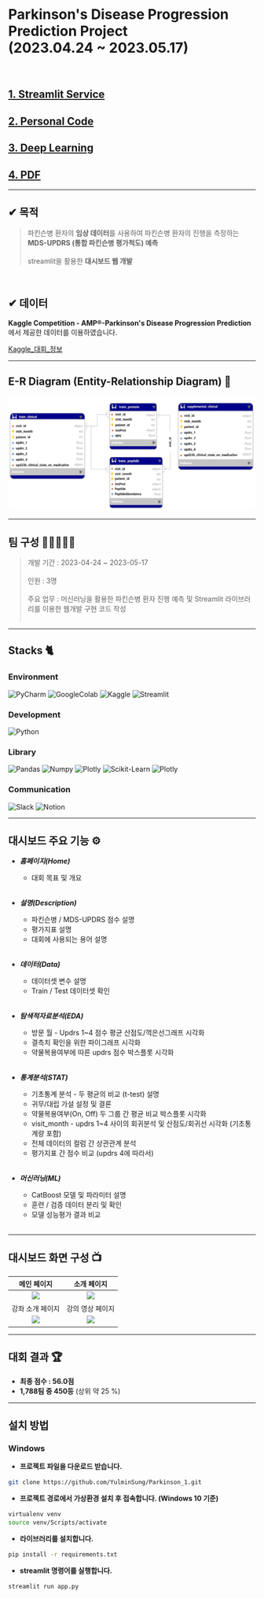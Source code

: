# Parkinson's Disease Progression Prediction Project<br/>(2023.04.24 ~ 2023.05.17)
<br/>

## [1. Streamlit Service](https://yulminsung-forestfire-app-b2m0vk.streamlit.app/ "Streamlit Link")<br/>

## [2. Personal Code](https://github.com/YulminSung/Project_Forestfire/tree/main/code ".Code Link")<br/>

## [3. Deep Learning](https://github.com/YulminSung/Project_Forestfire/blob/main/code/DL_EfficientNet.ipynb/ ".DL Link")<br/>

## [4. PDF](https://github.com/YulminSung/Project_Forestfire/blob/main/file/ppt/ForestFire.pdf "PDF Link")<br/>

---

## ✔ 목적
> 파킨슨병 환자의 **임상 데이터**를 사용하여 파킨슨병 환자의 진행을 측정하는 **MDS-UPDRS (통합 파킨슨병 평가척도) 예측**<br/><br/>
> streamlit을 활용한 **대시보드 웹 개발**
<br/>

## ✔ 데이터
**Kaggle Competition - AMP®-Parkinson's Disease Progression Prediction**에서 제공한 데이터를 이용하였습니다.

[Kaggle_대회_정보](https://www.kaggle.com/competitions/amp-parkinsons-disease-progression-prediction)

---

## E-R Diagram (Entity-Relationship Diagram) 📖
![screensh](img/erd.png)

---

## 팀 구성 👨🏻‍🤝‍👨🏻
> 개발 기간 : 2023-04-24 ~ 2023-05-17<br/><br/>
> 인원 : 3명<br/><br/>
> 주요 업무 : 머신러닝을 활용한 파킨슨병 환자 진행 예측 및 Streamlit 라이브러리를 이용한 웹개발 구현 코드 작성<br/><br/>

---

## Stacks 🐈

### Environment
![PyCharm](https://img.shields.io/badge/PyCharm-000000?style=for-the-badge&logo=PyCharm&logoColor=white)
![GoogleColab](https://img.shields.io/badge/GoogleColab-F9AB00?style=for-the-badge&logo=GoogleColab&logoColor=white)
![Kaggle](https://img.shields.io/badge/Kaggle-20BEFF?style=for-the-badge&logo=Kaggle&logoColor=white)
![Streamlit](https://img.shields.io/badge/Streamlit-FF4B4B?style=for-the-badge&logo=Streamlit&logoColor=white)             

### Development
![Python](https://img.shields.io/badge/Python-3776AB?style=for-the-badge&logo=Python&logoColor=white)

### Library
![Pandas](https://img.shields.io/badge/Pandas-150458?style=for-the-badge&logo=Pandas&logoColor=white)
![Numpy](https://img.shields.io/badge/Numpy-013243?style=for-the-badge&logo=Numpy&logoColor=white)
![Plotly](https://img.shields.io/badge/Plotly-3F4F75?style=for-the-badge&logo=Plotly&logoColor=white)
![Scikit-Learn](https://img.shields.io/badge/ScikitLearn-F7931E?style=for-the-badge&logo=ScikitLearn&logoColor=white)
![Plotly](https://img.shields.io/badge/Plotly-3F4F75?style=for-the-badge&logo=Plotly&logoColor=white)

### Communication
![Slack](https://img.shields.io/badge/Slack-4A154B?style=for-the-badge&logo=Slack&logoColor=white)
![Notion](https://img.shields.io/badge/Notion-000000?style=for-the-badge&logo=Notion&logoColor=white)

---

## 대시보드 주요 기능 ⚙
- ***홈페이지(Home)***
    - 대회 목표 및 개요<br/><br/>

- ***설명(Description)***
    - 파킨슨병 / MDS-UPDRS 점수 설명
    - 평가지표 설명
    - 대회에 사용되는 용어 설명<br/><br/>

- ***데이터(Data)***
    - 데이터셋 변수 설명
    - Train / Test 데이터셋 확인<br/><br/>

- ***탐색적자료분석(EDA)***
    - 방문 월 - Updrs 1~4 점수 평균 산점도/꺽은선그래프 시각화
    - 결측치 확인을 위한 파이그래프 시각화
    - 약물복용여부에 따른 updrs 점수 박스플롯 시각화<br/><br/>

- ***통계분석(STAT)***
    - 기초통계 분석 - 두 평균의 비교 (t-test) 설명
    - 귀무/대립 가설 설정 및 결론
    - 약물복용여부(On, Off) 두 그룹 간 평균 비교 박스플롯 시각화
    - visit_month - updrs 1~4 사이의 회귀분석 및 산점도/회귀선 시각화 (기초통계량 포함)
    - 전체 데이터의 컬럼 간 상관관계 분석
    - 평가지표 간 점수 비교 (updrs 4에 따라서)<br/><br/>

- ***머신러닝(ML)***
    - CatBoost 모델 및 파라미터 설명
    - 훈련 / 검증 데이터 분리 및 확인
    - 모델 성능평가 결과 비교<br/><br/>

---

## 대시보드 화면 구성 📺
| 메인 페이지  |  소개 페이지   |
| :-------------------------------------------: | :------------: |
|  <img width="329" src="https://user-images.githubusercontent.com/50205887/208036155-a57900f7-c68a-470d-923c-ff3c296ea635.png"/> |  <img width="329" src="https://user-images.githubusercontent.com/50205887/208036645-a76cf400-85bc-4fa2-af72-86d2abf61366.png"/>|  
| 강좌 소개 페이지   |  강의 영상 페이지   |  
| <img width="329" src="https://user-images.githubusercontent.com/50205887/208038737-2b32b7d2-25f4-4949-baf5-83b5c02915a3.png"/>   |  <img width="329" src="https://user-images.githubusercontent.com/50205887/208038965-43a6318a-7b05-44bb-97c8-b08b0495fba7.png"/>     |

---

## 대회 결과 🏆
- **최종 점수 : 56.0점**
- **1,788팀 중 450등** (상위 약 25 %)

---

## 설치 방법
### Windows
- **프로젝트 파일을 다운로드 받습니다.** 

```bash
git clone https://github.com/YulminSung/Parkinson_1.git
```

- **프로젝트 경로에서 가상환경 설치 후 접속합니다. (Windows 10 기준)**
```bash
virtualenv venv
source venv/Scripts/activate
```

- **라이브러리를 설치합니다.** 
```bash
pip install -r requirements.txt
```

- **streamlit 명령어를 실행합니다.** 
```bash
streamlit run app.py
```